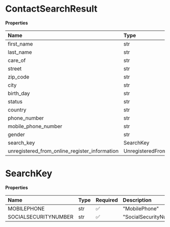 # ContactSearchResult

**Properties**

| Name                                          | Type                                      | Required | Description |
| :-------------------------------------------- | :---------------------------------------- | :------- | :---------- |
| first_name                                    | str                                       | ❌       |             |
| last_name                                     | str                                       | ❌       |             |
| care_of                                       | str                                       | ❌       |             |
| street                                        | str                                       | ❌       |             |
| zip_code                                      | str                                       | ❌       |             |
| city                                          | str                                       | ❌       |             |
| birth_day                                     | str                                       | ❌       |             |
| status                                        | str                                       | ❌       |             |
| country                                       | str                                       | ❌       |             |
| phone_number                                  | str                                       | ❌       |             |
| mobile_phone_number                           | str                                       | ❌       |             |
| gender                                        | str                                       | ❌       |             |
| search_key                                    | SearchKey                                 | ❌       |             |
| unregistered_from_online_register_information | UnregisteredFromOnlineRegisterInformation | ❌       |             |

# SearchKey

**Properties**

| Name                 | Type | Required | Description            |
| :------------------- | :--- | :------- | :--------------------- |
| MOBILEPHONE          | str  | ✅       | "MobilePhone"          |
| SOCIALSECURITYNUMBER | str  | ✅       | "SocialSecurityNumber" |

<!-- This file was generated by liblab | https://liblab.com/ -->
